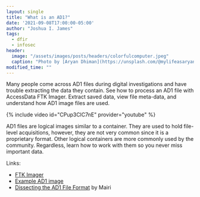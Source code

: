 ```yaml
---
layout: single
title: "What is an AD1?"
date: '2021-09-08T17:00:00-05:00'
author: "Joshua I. James"
tags:
  - dfir
  - infosec
header:
  image: "/assets/images/posts/headers/colorfulcomputer.jpeg"
  caption: "Photo by [Aryan Dhiman](https://unsplash.com/@mylifeasaryan) on [Unsplash](https://unsplash.com)"
modified_time: ""
---
```


Many people come across AD1 files during digital investigations and have trouble extracting the data they contain. See how to process an AD1 file with AccessData FTK Imager. Extract saved data, view file meta-data, and understand how AD1 image files are used.

{% include video id="CPup3ClC7nE" provider="youtube" %}

AD1 files are logical images similar to a container. They are used to hold file-level acquisitions, however, they are not very common since it is a proprietary format. Other logical containers are more commonly used by the community. Regardless, learn how to work with them so you never miss important data.

Links:
* [FTK Imager](https://www.exterro.com/ftk-imager)
* [Example AD1 image](https://dfir.science/assets/data/TestImage.ad1) 
* [Dissecting the AD1 File Format](https://tmairi.github.io/posts/dissecting-the-ad1-file-format/) by Mairi 